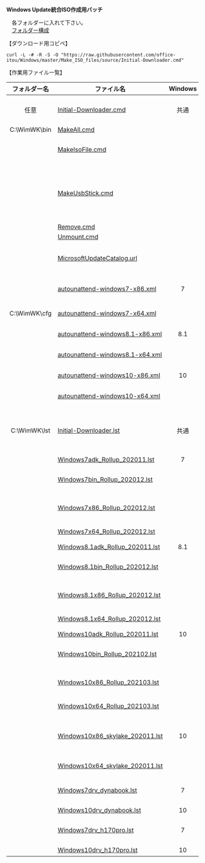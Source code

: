 **Windows Update統合ISO作成用バッチ**  
  
　各フォルダーに入れて下さい。  
　[フォルダー構成](https://github.com/office-itou/Windows/blob/master/Make_ISO_files/source/WimWK-tree.txt)  
  
【ダウンロード用コピペ】  
  
```text
curl -L -# -R -S -O "https://raw.githubusercontent.com/office-itou/Windows/master/Make_ISO_files/source/Initial-Downloader.cmd"
```
  
【作業用ファイル一覧】  
  
| フォルダー名 | ファイル名                     | Windows | 機能                               |  
| :----------: | ------------------------------ | :-----: | ---------------------------------- |  
| 任意         | [Initial-Downloader.cmd](https://raw.githubusercontent.com/office-itou/Windows/master/Make_ISO_files/source/Initial-Downloader.cmd)                           | 共通 | 初期導入用バッチファイル                    |  
| C:\WimWK\bin | [MakeAll.cmd](https://raw.githubusercontent.com/office-itou/Windows/master/Make_ISO_files/source/MakeAll.cmd)                                                 |      |                                             |  
|              | [MakeIsoFile.cmd](https://raw.githubusercontent.com/office-itou/Windows/master/Make_ISO_files/source/MakeIsoFile.cmd)                                         |      | 統合作業用バッチファイル                    |  
|              | [MakeUsbStick.cmd](https://raw.githubusercontent.com/office-itou/Windows/master/Make_ISO_files/source/MakeUsbStick.cmd)                                       |      | インストール用USBメモリー作成バッチファイル |  
|              | [Remove.cmd](https://raw.githubusercontent.com/office-itou/Windows/master/Make_ISO_files/source/Remove.cmd)                                                   |      |                                             |  
|              | [Unmount.cmd](https://raw.githubusercontent.com/office-itou/Windows/master/Make_ISO_files/source/Unmount.cmd)                                                 |      |                                             |  
|              | [MicrosoftUpdateCatalog.url](https://raw.githubusercontent.com/office-itou/Windows/master/Make_ISO_files/source/MicrosoftUpdateCatalog.url)                   |      | Microsoft Update Catalog URL                |  
|              | [autounattend-windows7-x86.xml](https://raw.githubusercontent.com/office-itou/Windows/master/Make_ISO_files/source/autounattend-windows7-x86.xml)             |  7   | 32bit用 Unattendファイル                    |  
| C:\WimWK\cfg | [autounattend-windows7-x64.xml](https://raw.githubusercontent.com/office-itou/Windows/master/Make_ISO_files/source/autounattend-windows7-x64.xml)             |      | 64bit用   〃                                |  
|              | [autounattend-windows8.1-x86.xml](https://raw.githubusercontent.com/office-itou/Windows/master/Make_ISO_files/source/autounattend-windows8.1-x86.xml)         |  8.1 | 32bit用   〃                                |  
|              | [autounattend-windows8.1-x64.xml](https://raw.githubusercontent.com/office-itou/Windows/master/Make_ISO_files/source/autounattend-windows8.1-x64.xml)         |      | 64bit用   〃                                |  
|              | [autounattend-windows10-x86.xml](https://raw.githubusercontent.com/office-itou/Windows/master/Make_ISO_files/source/autounattend-windows10-x86.xml)           |  10  | 32bit用   〃                                |  
|              | [autounattend-windows10-x64.xml](https://raw.githubusercontent.com/office-itou/Windows/master/Make_ISO_files/source/autounattend-windows10-x64.xml)           |      | 64bit用   〃                                |  
| C:\WimWK\lst | [Initial-Downloader.lst](https://github.com/office-itou/Windows/blob/master/Make_ISO_files/source/Initial-Downloader.lst)                                     | 共通 | 初期導入用ダウンロードリストファイル        |  
|              | [Windows7adk_Rollup_202011.lst](https://raw.githubusercontent.com/office-itou/Windows/master/Make_ISO_files/source/Windows7adk_Rollup_202011.lst)             |  7   | ADK                                         |  
|              | [Windows7bin_Rollup_202012.lst](https://raw.githubusercontent.com/office-itou/Windows/master/Make_ISO_files/source/Windows7bin_Rollup_202012.lst)             |      | バイナリーファイル                          |  
|              | [Windows7x86_Rollup_202012.lst](https://raw.githubusercontent.com/office-itou/Windows/master/Make_ISO_files/source/Windows7x86_Rollup_202012.lst)             |      | 32bit用 Windows Update                      |  
|              | [Windows7x64_Rollup_202012.lst](https://raw.githubusercontent.com/office-itou/Windows/master/Make_ISO_files/source/Windows7x64_Rollup_202012.lst)             |      | 64bit用   〃                                |  
|              | [Windows8.1adk_Rollup_202011.lst](https://raw.githubusercontent.com/office-itou/Windows/master/Make_ISO_files/source/Windows8.1adk_Rollup_202011.lst)         |  8.1 | ADK                                         |  
|              | [Windows8.1bin_Rollup_202012.lst](https://raw.githubusercontent.com/office-itou/Windows/master/Make_ISO_files/source/Windows8.1bin_Rollup_202012.lst)         |      | バイナリーファイル                          |  
|              | [Windows8.1x86_Rollup_202012.lst](https://raw.githubusercontent.com/office-itou/Windows/master/Make_ISO_files/source/Windows8.1x86_Rollup_202012.lst)         |      | 32bit用 Windows Update                      |  
|              | [Windows8.1x64_Rollup_202012.lst](https://raw.githubusercontent.com/office-itou/Windows/master/Make_ISO_files/source/Windows8.1x64_Rollup_202012.lst)         |      | 64bit用   〃                                |  
|              | [Windows10adk_Rollup_202011.lst](https://raw.githubusercontent.com/office-itou/Windows/master/Make_ISO_files/source/Windows10adk_Rollup_202011.lst)           |  10  | ADK                                         |  
|              | [Windows10bin_Rollup_202102.lst](https://raw.githubusercontent.com/office-itou/Windows/master/Make_ISO_files/source/Windows10bin_Rollup_202102.lst)           |      | バイナリーファイル                          |  
|              | [Windows10x86_Rollup_202103.lst](https://raw.githubusercontent.com/office-itou/Windows/master/Make_ISO_files/source/Windows10x86_Rollup_202103.lst)           |      | 32bit用 Windows Update                      |  
|              | [Windows10x64_Rollup_202103.lst](https://raw.githubusercontent.com/office-itou/Windows/master/Make_ISO_files/source/Windows10x64_Rollup_202103.lst)           |      | 64bit用   〃                                |  
|              | [Windows10x86_skylake_202011.lst](https://raw.githubusercontent.com/office-itou/Windows/master/Make_ISO_files/source/skylake/Windows10x86_skylake_202011.lst) |  10  | 32bit用 Intel 製マイクロコード              |  
|              | [Windows10x64_skylake_202011.lst](https://raw.githubusercontent.com/office-itou/Windows/master/Make_ISO_files/source/skylake/Windows10x64_skylake_202011.lst) |      | 64bit用   〃                                |  
|              | [Windows7drv_dynabook.lst](https://raw.githubusercontent.com/office-itou/Windows/master/Make_ISO_files/source/dynabook_SS_N12/Windows7drv_dynabook.lst)       |   7  | dynabook SS N12ドライバー                   |  
|              | [Windows10drv_dynabook.lst](https://raw.githubusercontent.com/office-itou/Windows/master/Make_ISO_files/source/dynabook_SS_N12/Windows10drv_dynabook.lst)     |  10  |   〃                                        |  
|              | [Windows7drv_h170pro.lst](https://raw.githubusercontent.com/office-itou/Windows/master/Make_ISO_files/source/h170pro/Windows7drv_h170pro.lst)                 |   7  | H170-PROドライバー                          |  
|              | [Windows10drv_h170pro.lst](https://raw.githubusercontent.com/office-itou/Windows/master/Make_ISO_files/source/h170pro/Windows10drv_h170pro.lst)               |  10  |   〃                                        |  
   
